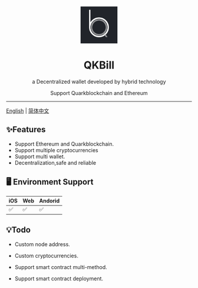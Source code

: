 <p align="center">
  <a href="https://lianxin.quarkblockchain.cn/app-download">
    <img width="100" src="./unpackage/res/icons/144x144.png">
  </a>
</p>
<h1 align="center">QKBill</h1>

<div align="center">

a Decentralized wallet developed by hybrid technology   

Support Quarkblockchain and Ethereum

</div>

--------

[English](./README.md) | [简体中文](./README-zh_CN.md)

## ✨Features

- Support Ethereum and Quarkblockchain.
- Support multiple cryptocurrencies
- Support multi wallet.
- Decentralization,safe and reliable

## 🖥 Environment Support

|  iOS | Web  | Andorid  |
|  ----  | ----  |----  |
| ✅  | ✅  |✅  |


## 💡Todo

- Custom node address.

- Custom cryptocurrencies.

- Support smart contract multi-method.

- Support smart contract deployment.


